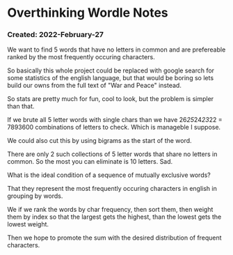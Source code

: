 # Overthinking Wordle Notes
### Created: 2022-February-27

We want to find 5 words that have no letters in common and are prefereable ranked by the most frequently occuring characters.

So basically this whole project could be replaced with google search for some statistics of the english language, but that would
be boring so lets build our owns from the full text of "War and Peace" instead.

So stats are pretty much for fun, cool to look, but the problem is simpler than that.

If we brute all 5 letter words with single chars than we have 26*25*24*23*22 = 7893600 combinations
of letters to check. Which is manageble I suppose.

We could also cut this by using bigrams as the start of the word.

There are only 2 such collections of 5 letter words that share no letters in common.
So the most you can eliminate is 10 letters. Sad.

What is the ideal condition of a sequence of mutually exclusive words?

That they represent the most frequently occuring characters in english in grouping
by words.

We if we rank the words by char frequency, then sort them, then weight them by index so
that the largest gets the highest, than the lowest gets the lowest weight.

Then we hope to promote the sum with the desired distribution of frequent characters.
